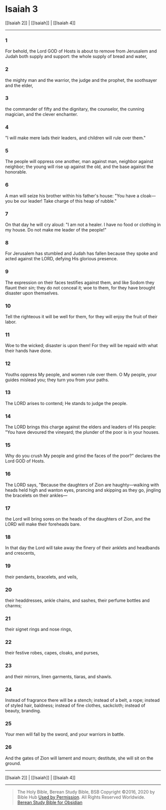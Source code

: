 # Isaiah 3

[[Isaiah 2]] | [[Isaiah]] | [[Isaiah 4]]

---

### 1
For behold, the Lord GOD of Hosts is about to remove from Jerusalem and Judah both supply and support: the whole supply of bread and water,

### 2
the mighty man and the warrior, the judge and the prophet, the soothsayer and the elder,

### 3
the commander of fifty and the dignitary, the counselor, the cunning magician, and the clever enchanter.

### 4
"I will make mere lads their leaders, and children will rule over them."

### 5
The people will oppress one another, man against man, neighbor against neighbor; the young will rise up against the old, and the base against the honorable.

### 6
A man will seize his brother within his father's house: "You have a cloak—you be our leader! Take charge of this heap of rubble."

### 7
On that day he will cry aloud: "I am not a healer. I have no food or clothing in my house. Do not make me leader of the people!"

### 8
For Jerusalem has stumbled and Judah has fallen because they spoke and acted against the LORD, defying His glorious presence.

### 9
The expression on their faces testifies against them, and like Sodom they flaunt their sin; they do not conceal it; woe to them, for they have brought disaster upon themselves.

### 10
Tell the righteous it will be well for them, for they will enjoy the fruit of their labor.

### 11
Woe to the wicked; disaster is upon them! For they will be repaid with what their hands have done.

### 12
Youths oppress My people, and women rule over them. O My people, your guides mislead you; they turn you from your paths.

### 13
The LORD arises to contend; He stands to judge the people.

### 14
The LORD brings this charge against the elders and leaders of His people: "You have devoured the vineyard; the plunder of the poor is in your houses.

### 15
Why do you crush My people and grind the faces of the poor?" declares the Lord GOD of Hosts.

### 16
The LORD says, "Because the daughters of Zion are haughty—walking with heads held high and wanton eyes, prancing and skipping as they go, jingling the bracelets on their ankles—

### 17
the Lord will bring sores on the heads of the daughters of Zion, and the LORD will make their foreheads bare.

### 18
In that day the Lord will take away the finery of their anklets and headbands and crescents,

### 19
their pendants, bracelets, and veils,

### 20
their headdresses, ankle chains, and sashes, their perfume bottles and charms;

### 21
their signet rings and nose rings,

### 22
their festive robes, capes, cloaks, and purses,

### 23
and their mirrors, linen garments, tiaras, and shawls.

### 24
Instead of fragrance there will be a stench; instead of a belt, a rope; instead of styled hair, baldness; instead of fine clothes, sackcloth; instead of beauty, branding.

### 25
Your men will fall by the sword, and your warriors in battle.

### 26
And the gates of Zion will lament and mourn; destitute, she will sit on the ground.

---

[[Isaiah 2]] | [[Isaiah]] | [[Isaiah 4]]

---

> The Holy Bible, Berean Study Bible, BSB
> Copyright &copy;2016, 2020 by Bible Hub
> [Used by Permission](https://berean.bible/terms.htm). All Rights Reserved Worldwide.
> [Berean Study Bible for Obsidian](https://github.com/gapmiss/berean-study-bible-for-obsidian)

